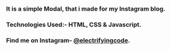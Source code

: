 ### It is a simple Modal, that i made for my Instagram blog.

### Technologies Used:- HTML, CSS & Javascript.

### Find me on Instagram- [@electrifyingcode][Instagram].

[Instagram]: https://www.instagram.com/electrifying_codes

